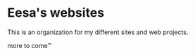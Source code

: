# Eesa's websites
This is an organization for my different sites and web projects.

more to come:tm:
